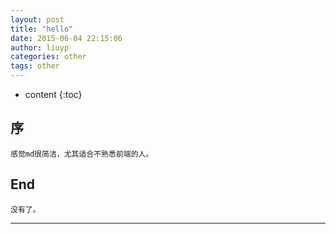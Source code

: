 ```yaml
---
layout: post
title: "hello"
date: 2015-06-04 22:15:06
author: liuyp
categories: other 
tags: other
---
```


* content
{:toc}

## 序

	感觉md很简洁，尤其适合不熟悉前端的人。

## End

	没有了。

---